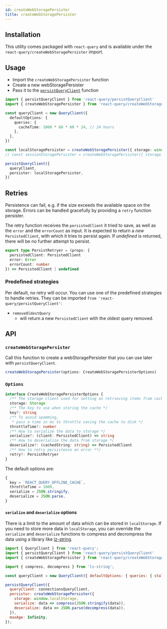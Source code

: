 ```yaml
---
id: createWebStoragePersister
title: createWebStoragePersister
---
```


## Installation

This utility comes packaged with `react-query` and is available under the `react-query/createWebStoragePersister` import.

## Usage

- Import the `createWebStoragePersister` function
- Create a new webStoragePersister
- Pass it to the [`persistQueryClient`](./persistQueryClient) function

```ts
import { persistQueryClient } from 'react-query/persistQueryClient'
import { createWebStoragePersister } from 'react-query/createWebStoragePersister'

const queryClient = new QueryClient({
  defaultOptions: {
    queries: {
      cacheTime: 1000 * 60 * 60 * 24, // 24 hours
    },
  },
})

const localStoragePersister = createWebStoragePersister({ storage: window.localStorage })
// const sessionStoragePersister = createWebStoragePersister({ storage: window.sessionStorage })

persistQueryClient({
  queryClient,
  persister: localStoragePersister,
})
```

## Retries

Persistence can fail, e.g. if the size exceeds the available space on the storage. Errors can be handled gracefully by providing a `retry` function persister.

The retry function receives the `persistedClient` it tried to save, as well as the `error` and the `errorCount` as input. It is expected to return a _new_ `PersistedClient`, with which it tries to persist again. If _undefined_ is returned, there will be no further attempt to persist.

```ts
export type PersistRetryer = (props: {
  persistedClient: PersistedClient
  error: Error
  errorCount: number
}) => PersistedClient | undefined
```

### Predefined strategies

Per default, no retry will occur. You can use one of the predefined strategies to handle retries. They can be imported `from 'react-query/persistQueryClient'`:

- `removeOldestQuery`
  - will return a new `PersistedClient` with the oldest query removed.

## API

### `createWebStoragePersister`

Call this function to create a webStoragePersister that you can use later with `persistQueryClient`.

```js
createWebStoragePersister(options: CreateWebStoragePersisterOptions)
```

### `Options`

```ts
interface CreateWebStoragePersisterOptions {
  /** The storage client used for setting an retrieving items from cache (window.localStorage or window.sessionStorage) */
  storage: Storage
  /** The key to use when storing the cache */
  key?: string
  /** To avoid spamming,
   * pass a time in ms to throttle saving the cache to disk */
  throttleTime?: number
  /** How to serialize the data to storage */
  serialize?: (client: PersistedClient) => string
  /** How to deserialize the data from storage */
  deserialize?: (cachedString: string) => PersistedClient
  /** How to retry persistence on error **/
  retry?: PersistRetryer
}
```

The default options are:

```js
{
  key = `REACT_QUERY_OFFLINE_CACHE`,
  throttleTime = 1000,
  serialize = JSON.stringify,
  deserialize = JSON.parse,
}
```

#### `serialize` and `deserialize` options
There is a limit to the amount of data which can be stored in `localStorage`.
If you need to store more data in `localStorage`, you can override the `serialize` and `deserialize` functions to compress and decrompress the data using a library like [lz-string](https://github.com/pieroxy/lz-string/).

```js
import { QueryClient } from 'react-query';
import { persistQueryClient } from 'react-query/persistQueryClient'
import { createWebStoragePersister } from 'react-query/createWebStoragePersister'

import { compress, decompress } from 'lz-string';

const queryClient = new QueryClient({ defaultOptions: { queries: { staleTime: Infinity } } });

persistQueryClient({
  queryClient: connectionsQueryClient,
  persistor: createWebStoragePersister({
    storage: window.localStorage,
    serialize: data => compress(JSON.stringify(data)),
    deserialize: data => JSON.parse(decompress(data)),
  }),
  maxAge: Infinity,
});
```
